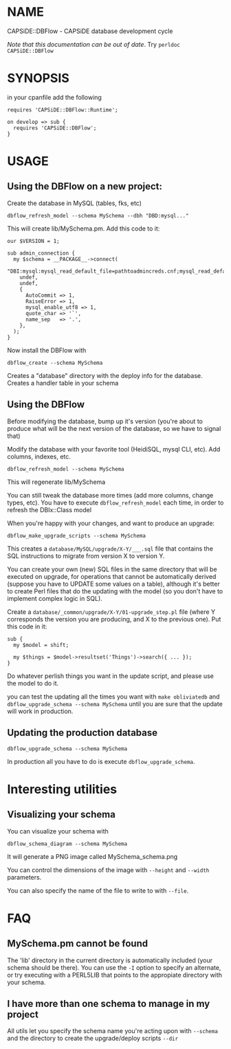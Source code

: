 # NAME

CAPSiDE::DBFlow - CAPSiDE database development cycle

*Note that this documentation can be out of date*. Try `perldoc CAPSiDE::DBFlow`

# SYNOPSIS

in your cpanfile add the following

    requires 'CAPSiDE::DBFlow::Runtime';

    on develop => sub {
      requires 'CAPSiDE::DBFlow';
    }

# USAGE

## Using the DBFlow on a new project:

Create the database in MySQL (tables, fks, etc)

    dbflow_refresh_model --schema MySchema --dbh "DBD:mysql..."

This will create lib/MySchema.pm. Add this code to it:

    our $VERSION = 1;
    
    sub admin_connection {
      my $schema = __PACKAGE__->connect(
        "DBI:mysql:mysql_read_default_file=pathtoadmincreds.cnf;mysql_read_default_group=schema_group",
        undef,
        undef,
        {
          AutoCommit => 1,
          RaiseError => 1,
          mysql_enable_utf8 => 1,
          quote_char => '`',
          name_sep   => '.',
        },
      );
    }

Now install the DBFlow with

    dbflow_create --schema MySchema

Creates a "database" directory with the deploy info for the database. Creates a handler table in your schema

## Using the DBFlow

Before modifying the database, bump up it's version (you're about to produce what will be the next version 
of the database, so we have to signal that)

Modify the database with your favorite tool (HeidiSQL, mysql CLI, etc). Add columns, indexes, etc.

    dbflow_refresh_model --schema MySchema

This will regenerate lib/MySchema

You can still tweak the database more times (add more columns, change types, etc). You have to execute 
`dbflow_refresh_model` each time, in order to refresh the DBIx::Class model

When you're happy with your changes, and want to produce an upgrade:

    dbflow_make_upgrade_scripts --schema MySchema

This creates a `database/MySQL/upgrade/X-Y/___.sql` file that contains the SQL instructions to migrate
from version X to version Y.

You can create your own (new) SQL files in the same directory that will be executed on upgrade, for operations 
that cannot be automatically derived (suppose you have to UPDATE some values on a table), although it's better
to create Perl files that do the updating with the model (so you don't have to implement complex logic in SQL).

Create a `database/_common/upgrade/X-Y/01-upgrade_step.pl` file (where Y corresponds the version you are producing,
and X to the previous one). Put this code in it:

    sub {
      my $model = shift;
    
      my $things = $model->resultset('Things')->search({ ... });
    }

Do whatever perlish things you want in the update script, and please use the model to do it.

you can test the updating all the times you want with `make obliviatedb` and `dbflow_upgrade_schema --schema MySchema`
until you are sure that the update will work in production.

## Updating the production database

    dbflow_upgrade_schema --schema MySchema

In production all you have to do is execute `dbflow_upgrade_schema`.

# Interesting utilities

## Visualizing your schema

You can visualize your schema with

    dbflow_schema_diagram --schema MySchema

It will generate a PNG image called MySchema\_schema.png

You can control the dimensions of the image with `--height` and `--width` parameters.

You can also specify the name of the file to write to with `--file`.

# FAQ

## MySchema.pm cannot be found

The 'lib' directory in the current directory is automatically included (your schema should be there).
You can use the `-I` option to specify an alternate, or try executing with a PERL5LIB that points to the
appropiate directory with your schema.

## I have more than one schema to manage in my project

All utils let you specify the schema name you're acting upon with `--schema` and the directory
to create the upgrade/deploy scripts `--dir`
